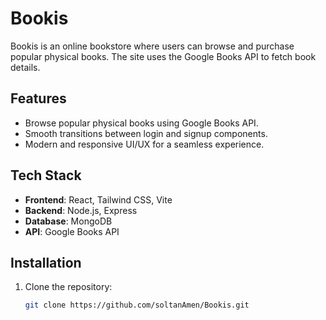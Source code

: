 # Bookis

Bookis is an online bookstore where users can browse and purchase popular physical books. The site uses the Google Books API to fetch book details.

## Features

- Browse popular physical books using Google Books API.
- Smooth transitions between login and signup components.
- Modern and responsive UI/UX for a seamless experience.

## Tech Stack

- **Frontend**: React, Tailwind CSS, Vite
- **Backend**: Node.js, Express
- **Database**: MongoDB
- **API**: Google Books API

## Installation

1. Clone the repository:
   ```bash
   git clone https://github.com/soltanAmen/Bookis.git

